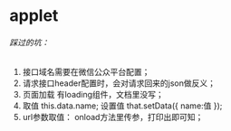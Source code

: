 # applet
###### 踩过的坑：

1. 接口域名需要在微信公众平台配置；
2. 请求接口header配置时，会对请求回来的json做反义；
3. 页面加载 有loading组件，文档里没写；
4. 取值 this.data.name;
   设置值 that.setData({
            name:值
        });
5. url参数取值： onload方法里传参，打印出即可知；

